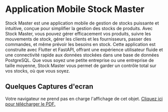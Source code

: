 # Application Mobile Stock Master

Stock Master est une application mobile de gestion de stocks puissante et intuitive, conçue pour simplifier la gestion des stocks de produits. Avec Stock Master, vous pouvez gérer efficacement vos produits, suivre les mouvements de stock, gérer les clients et les fournisseurs, passer des commandes, et même prévoir les besoins en stock. Cette application est construite avec Flutter et FastAPI, offrant une expérience utilisateur fluide et une connectivité rapide aux données stockées dans une base de données PostgreSQL. Que vous soyez une petite entreprise ou une entreprise de taille moyenne, Stock Master vous permet de garder un contrôle total sur vos stocks, où que vous soyez.

## Quelques Captures d'ecran

<object data="documentation/Maquette.pdf" type="application/pdf" width="100%" height="600px">
    <p>Votre navigateur ne prend pas en charge l'affichage de cet objet. <a href="documentation/Maquette.pdf">Cliquez ici pour télécharger le PDF.</a></p>
</object>
